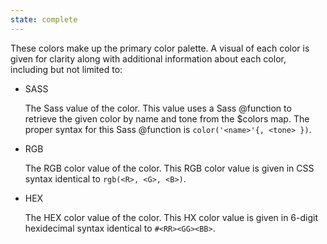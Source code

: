 ```yaml
---
state: complete
---
```


These colors make up the primary color palette. A visual of each color is given for clarity along with additional information about each color, including but not limited to:

- SASS

  The Sass value of the color. This value uses a Sass @function to retrieve the given color by name and tone from the $colors map. The proper syntax for this Sass @function is `color('<name>'{, <tone> })`.

- RGB

  The RGB color value of the color. This RGB color value is given in CSS syntax identical to `rgb(<R>, <G>, <B>)`.

- HEX

  The HEX color value of the color. This HX color value is given in 6-digit hexidecimal syntax identical to `#<RR><GG><BB>`.